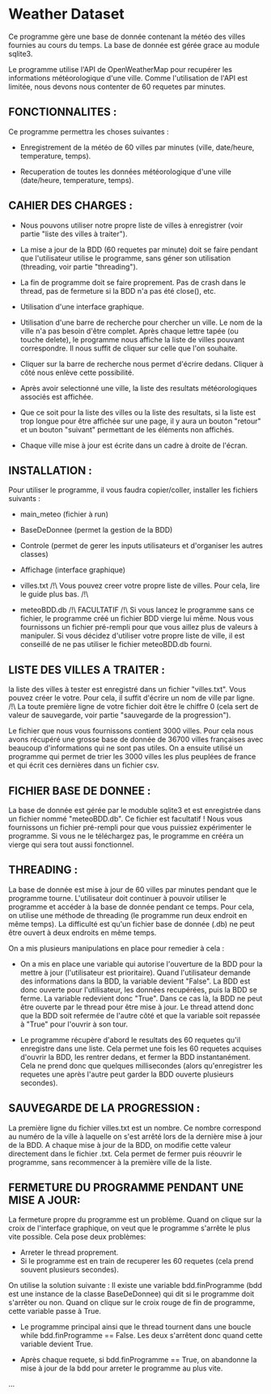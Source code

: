 # Weather Dataset

Ce programme gère une base de donnée contenant la météo des villes fournies au cours du temps. La base de donnée est gérée grace au module sqlite3.

Le programme utilise l'API de OpenWeatherMap pour recupérer les informations météorologique d'une ville. Comme l'utilisation de l'API est limitée, nous devons nous contenter de 60 requetes par minutes.


## FONCTIONNALITES :

Ce programme permettra les choses suivantes :

* Enregistrement de la météo de 60 villes par minutes (ville, date/heure, temperature, temps).

* Recuperation de toutes les données météorologique d'une ville (date/heure, temperature, temps).


## CAHIER DES CHARGES :

* Nous pouvons utiliser notre propre liste de villes à enregistrer (voir partie "liste des villes à traiter").

* La mise a jour de la BDD (60 requetes par minute) doit se faire pendant que l'utilisateur utilise le programme, sans géner son utilisation (threading, voir partie "threading").

* La fin de programme doit se faire proprement. Pas de crash dans le thread, pas de fermeture si la BDD n'a pas été close(), etc.

* Utilisation d'une interface graphique.

* Utilisation d'une barre de recherche pour chercher un ville. Le nom de la ville n'a pas besoin d'être complet. Après chaque lettre tapée (ou touche delete), le programme nous affiche la liste de villes pouvant correspondre. Il nous suffit de cliquer sur celle que l'on souhaite.

* Cliquer sur la barre de recherche nous permet d'écrire dedans. Cliquer à côté nous enlève cette possibilité.

* Après avoir selectionné une ville, la liste des resultats météorologiques associés est affichée.

* Que ce soit pour la liste des villes ou la liste des resultats, si la liste est trop longue pour être affichée sur une page, il y aura un bouton "retour" et un bouton "suivant" permettant de les éléments non affichés.

* Chaque ville mise à jour est écrite dans un cadre à droite de l'écran.


## INSTALLATION :

Pour utiliser le programme, il vous faudra copier/coller, installer les fichiers suivants :

* main_meteo (fichier à run)

* BaseDeDonnee (permet la gestion de la BDD)

* Controle (permet de gerer les inputs utilisateurs et d'organiser les autres classes)

* Affichage (interface graphique)

* villes.txt /!\ Vous pouvez creer votre propre liste de villes. Pour cela, lire le guide plus bas. /!\

* meteoBDD.db /!\ FACULTATIF /!\ Si vous lancez le programme sans ce fichier, le programme créé un fichier BDD vierge lui même. Nous vous fournissons un fichier pré-rempli pour que vous aillez plus de valeurs à manipuler. Si vous décidez d'utiliser votre propre liste de ville, il est conseillé de ne pas utiliser le fichier meteoBDD.db fourni.


## LISTE DES VILLES A TRAITER :

la liste des villes à tester est enregistré dans un fichier "villes.txt". Vous pouvez créer le votre. Pour cela, il suffit d'écrire un nom de ville par ligne. /!\ La toute première ligne de votre fichier doit être le chiffre 0 (cela sert de valeur de sauvegarde, voir partie "sauvegarde de la progression").

Le fichier que nous vous fournissons contient 3000 villes. Pour cela nous avons récupéré une grosse base de donnée de 36700 villes françaises avec beaucoup d'informations qui ne sont pas utiles. On a ensuite utilisé un programme qui permet de trier les 3000 villes les plus peuplées de france et qui écrit ces dernières dans un fichier csv.


## FICHIER BASE DE DONNEE :

La base de donnée est gérée par le moduble sqlite3 et est enregistrée dans un fichier nommé "meteoBDD.db".
Ce fichier est facultatif ! Nous vous fournissons un fichier pré-rempli pour que vous puissiez expérimenter le programme. Si vous ne le téléchargez pas, le programme en crééra un vierge qui sera tout aussi fonctionnel.


## THREADING :

La base de donnée est mise à jour de 60 villes par minutes pendant que le programme tourne.
L'utilisateur doit continuer à pouvoir utiliser le programme et accéder à la base de donnée pendant ce temps.
Pour cela, on utilise une méthode de threading (le programme run deux endroit en même temps).
La difficulté est qu'un fichier base de donnée (.db) ne peut être ouvert à deux endroits en même temps.

On a mis plusieurs manipulations en place pour remedier à cela :

* On a mis en place une variable qui autorise l'ouverture de la BDD pour la mettre à jour (l'utilisateur est prioritaire).
Quand l'utilisateur demande des informations dans la BDD, la variable devient "False". La BDD est donc ouverte pour l'utilisateur, les données recupérées, puis la BDD se ferme. La variable redevient donc "True".
Dans ce cas là, la BDD ne peut être ouverte par le thread pour être mise à jour. Le thread attend donc que la BDD soit refermée de l'autre côté et que la variable soit repassée à "True" pour l'ouvrir à son tour.

* Le programme récupère d'abord le resultats des 60 requetes qu'il enregistre dans une liste. Cela permet une fois les 60 requetes acquises d'ouvrir la BDD, les rentrer dedans, et fermer la BDD instantanément. Cela ne prend donc que quelques millisecondes (alors qu'enregistrer les requetes une après l'autre peut garder la BDD ouverte plusieurs secondes).


## SAUVEGARDE DE LA PROGRESSION :

La première ligne du fichier villes.txt est un nombre. Ce nombre correspond au numéro de la ville à laquelle on s'est arrêté lors de la dernière mise à jour de la BDD. A chaque mise à jour de la BDD, on modifie cette valeur directement dans le fichier .txt. Cela permet de fermer puis réouvrir le programme, sans recommencer à la première ville de la liste.


## FERMETURE DU PROGRAMME PENDANT UNE MISE A JOUR:

La fermeture propre du programme est un problème. Quand on clique sur la croix de l'interface graphique, on veut que le programme s'arrête le plus vite possible. Cela pose deux problèmes:
- Arreter le thread proprement.
- Si le programme est en train de recuperer les 60 requetes (cela prend souvent plusieurs secondes).

On utilise la solution suivante :
Il existe une variable bdd.finProgramme (bdd est une instance de la classe BaseDeDonnee) qui dit si le programme doit s'arrêter ou non. Quand on clique sur le croix rouge de fin de programme, cette variable passe à True.

- Le programme principal ainsi que le thread tournent dans une boucle while bdd.finProgramme == False. Les deux s'arrêtent donc quand cette variable devient True.

- Après chaque requete, si bdd.finProgramme == True, on abandonne la mise à jour de la bdd pour arreter le programme au plus vite.

...

